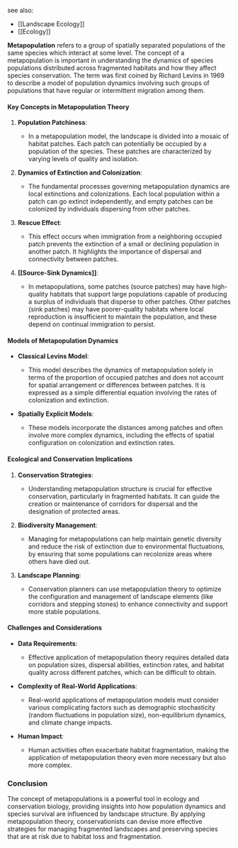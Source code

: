 see also:
- [[Landscape Ecology]]
- [[Ecology]]

**Metapopulation** refers to a group of spatially separated populations of the same species which interact at some level. The concept of a metapopulation is important in understanding the dynamics of species populations distributed across fragmented habitats and how they affect species conservation. The term was first coined by Richard Levins in 1969 to describe a model of population dynamics involving such groups of populations that have regular or intermittent migration among them.

#### Key Concepts in Metapopulation Theory

1. **Population Patchiness**:
   - In a metapopulation model, the landscape is divided into a mosaic of habitat patches. Each patch can potentially be occupied by a population of the species. These patches are characterized by varying levels of quality and isolation.

2. **Dynamics of Extinction and Colonization**:
   - The fundamental processes governing metapopulation dynamics are local extinctions and colonizations. Each local population within a patch can go extinct independently, and empty patches can be colonized by individuals dispersing from other patches.

3. **Rescue Effect**:
   - This effect occurs when immigration from a neighboring occupied patch prevents the extinction of a small or declining population in another patch. It highlights the importance of dispersal and connectivity between patches.

4. **[[Source-Sink Dynamics]]**:
   - In metapopulations, some patches (source patches) may have high-quality habitats that support large populations capable of producing a surplus of individuals that disperse to other patches. Other patches (sink patches) may have poorer-quality habitats where local reproduction is insufficient to maintain the population, and these depend on continual immigration to persist.

#### Models of Metapopulation Dynamics

- **Classical Levins Model**:
  - This model describes the dynamics of metapopulation solely in terms of the proportion of occupied patches and does not account for spatial arrangement or differences between patches. It is expressed as a simple differential equation involving the rates of colonization and extinction.

- **Spatially Explicit Models**:
  - These models incorporate the distances among patches and often involve more complex dynamics, including the effects of spatial configuration on colonization and extinction rates.

#### Ecological and Conservation Implications

1. **Conservation Strategies**:
   - Understanding metapopulation structure is crucial for effective conservation, particularly in fragmented habitats. It can guide the creation or maintenance of corridors for dispersal and the designation of protected areas.

2. **Biodiversity Management**:
   - Managing for metapopulations can help maintain genetic diversity and reduce the risk of extinction due to environmental fluctuations, by ensuring that some populations can recolonize areas where others have died out.

3. **Landscape Planning**:
   - Conservation planners can use metapopulation theory to optimize the configuration and management of landscape elements (like corridors and stepping stones) to enhance connectivity and support more stable populations.

#### Challenges and Considerations

- **Data Requirements**:
  - Effective application of metapopulation theory requires detailed data on population sizes, dispersal abilities, extinction rates, and habitat quality across different patches, which can be difficult to obtain.

- **Complexity of Real-World Applications**:
   - Real-world applications of metapopulation models must consider various complicating factors such as demographic stochasticity (random fluctuations in population size), non-equilibrium dynamics, and climate change impacts.

- **Human Impact**:
   - Human activities often exacerbate habitat fragmentation, making the application of metapopulation theory even more necessary but also more complex.

### Conclusion

The concept of metapopulations is a powerful tool in ecology and conservation biology, providing insights into how population dynamics and species survival are influenced by landscape structure. By applying metapopulation theory, conservationists can devise more effective strategies for managing fragmented landscapes and preserving species that are at risk due to habitat loss and fragmentation.